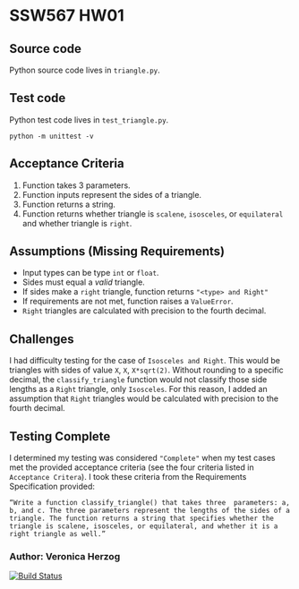 # SSW567 HW01
## Source code
Python source code lives in `triangle.py`.

## Test code
Python test code lives in `test_triangle.py`.
```
python -m unittest -v
```

## Acceptance Criteria
1. Function takes 3 parameters.
2. Function inputs represent the sides of a triangle.
3. Function returns a string.
4. Function returns whether triangle is `scalene`, `isosceles`, or `equilateral` and whether triangle is `right`.

## Assumptions (Missing Requirements)
* Input types can be type `int` or `float`.
* Sides must equal a *valid* triangle.
* If sides make a `right` triangle, function returns `"<type> and Right"`
* If requirements are not met, function raises a `ValueError`.
* `Right` triangles are calculated with precision to the fourth decimal.

## Challenges
I had difficulty testing for the case of `Isosceles and Right`. This would be triangles with sides of value `X`, `X`, `X*sqrt(2)`. Without rounding to a specific decimal, the `classify_triangle` function would not classify those side lengths as a `Right` triangle, only `Isosceles`. For this reason, I added an assumption that `Right` triangles would be calculated with precision to the fourth decimal.

## Testing Complete
I determined my testing was considered `"Complete"` when my test cases met the provided acceptance criteria (see the four criteria listed in `Acceptance Critera`). I took these criteria from the Requirements Specification provided:
```
“Write a function classify_triangle() that takes three  parameters: a, b, and c. The three parameters represent the lengths of the sides of a triangle. The function returns a string that specifies whether the triangle is scalene, isosceles, or equilateral, and whether it is a right triangle as well.”
```

### Author: Veronica Herzog

[![Build Status](https://app.travis-ci.com/vherzog/ssw567-hw1.svg?branch=main)](https://app.travis-ci.com/vherzog/ssw567-hw1)
